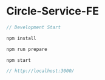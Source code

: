 # Circle-Service-FE

```js
// Development Start

npm install

npm run prepare

npm start

// http://localhost:3000/
```
